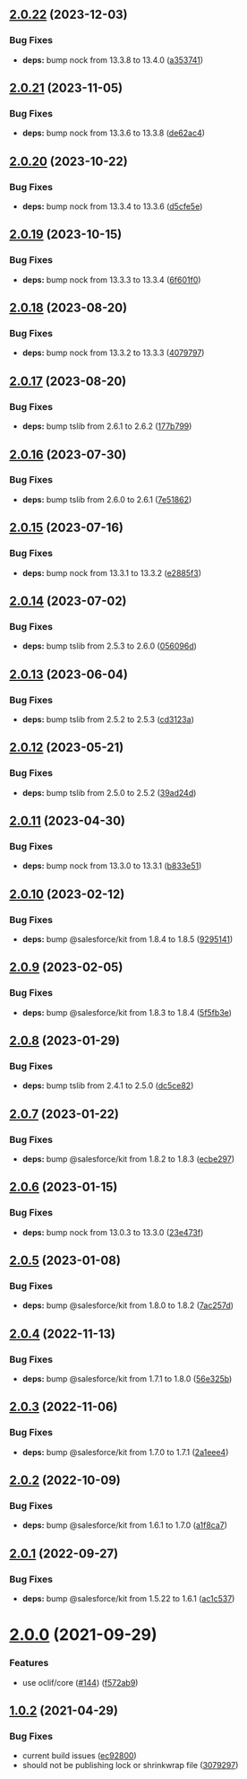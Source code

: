 ## [2.0.22](https://github.com/oclif/plugin-interceptor/compare/2.0.21...2.0.22) (2023-12-03)


### Bug Fixes

* **deps:** bump nock from 13.3.8 to 13.4.0 ([a353741](https://github.com/oclif/plugin-interceptor/commit/a353741bd7009341adf5e933f0da28fc0687ece0))



## [2.0.21](https://github.com/oclif/plugin-interceptor/compare/2.0.20...2.0.21) (2023-11-05)


### Bug Fixes

* **deps:** bump nock from 13.3.6 to 13.3.8 ([de62ac4](https://github.com/oclif/plugin-interceptor/commit/de62ac4a8829acd4bea2ca509a0973aa1b360f43))



## [2.0.20](https://github.com/oclif/plugin-interceptor/compare/2.0.19...2.0.20) (2023-10-22)


### Bug Fixes

* **deps:** bump nock from 13.3.4 to 13.3.6 ([d5cfe5e](https://github.com/oclif/plugin-interceptor/commit/d5cfe5e59aa5501ac1c8f718a96fde6b16ea132a))



## [2.0.19](https://github.com/oclif/plugin-interceptor/compare/2.0.18...2.0.19) (2023-10-15)


### Bug Fixes

* **deps:** bump nock from 13.3.3 to 13.3.4 ([6f601f0](https://github.com/oclif/plugin-interceptor/commit/6f601f099746445101a404ea170dee3e67f2a9dd))



## [2.0.18](https://github.com/oclif/plugin-interceptor/compare/2.0.17...2.0.18) (2023-08-20)


### Bug Fixes

* **deps:** bump nock from 13.3.2 to 13.3.3 ([4079797](https://github.com/oclif/plugin-interceptor/commit/40797970778d542e662889460bb11e5b9996a6a5))



## [2.0.17](https://github.com/oclif/plugin-interceptor/compare/2.0.16...2.0.17) (2023-08-20)


### Bug Fixes

* **deps:** bump tslib from 2.6.1 to 2.6.2 ([177b799](https://github.com/oclif/plugin-interceptor/commit/177b799bcad355131d5ca2e274fe2cd8803242b3))



## [2.0.16](https://github.com/oclif/plugin-interceptor/compare/2.0.15...2.0.16) (2023-07-30)


### Bug Fixes

* **deps:** bump tslib from 2.6.0 to 2.6.1 ([7e51862](https://github.com/oclif/plugin-interceptor/commit/7e51862f4eacc7289c37f9385496b27d1a28951b))



## [2.0.15](https://github.com/oclif/plugin-interceptor/compare/2.0.14...2.0.15) (2023-07-16)


### Bug Fixes

* **deps:** bump nock from 13.3.1 to 13.3.2 ([e2885f3](https://github.com/oclif/plugin-interceptor/commit/e2885f3545f803d25f7f3e7be9466e6eb5c56cde))



## [2.0.14](https://github.com/oclif/plugin-interceptor/compare/2.0.13...2.0.14) (2023-07-02)


### Bug Fixes

* **deps:** bump tslib from 2.5.3 to 2.6.0 ([056096d](https://github.com/oclif/plugin-interceptor/commit/056096d02399967aa16485b48128b7eab24215e2))



## [2.0.13](https://github.com/oclif/plugin-interceptor/compare/2.0.12...2.0.13) (2023-06-04)


### Bug Fixes

* **deps:** bump tslib from 2.5.2 to 2.5.3 ([cd3123a](https://github.com/oclif/plugin-interceptor/commit/cd3123abe4d375612b86bc1ba8ca453062c3b563))



## [2.0.12](https://github.com/oclif/plugin-interceptor/compare/2.0.11...2.0.12) (2023-05-21)


### Bug Fixes

* **deps:** bump tslib from 2.5.0 to 2.5.2 ([39ad24d](https://github.com/oclif/plugin-interceptor/commit/39ad24d4c63fad084cc75b030a8abd50674512b0))



## [2.0.11](https://github.com/oclif/plugin-interceptor/compare/2.0.10...2.0.11) (2023-04-30)


### Bug Fixes

* **deps:** bump nock from 13.3.0 to 13.3.1 ([b833e51](https://github.com/oclif/plugin-interceptor/commit/b833e5148d5943e06fb9bdd14f3b338cc4ffa5d6))



## [2.0.10](https://github.com/oclif/plugin-interceptor/compare/2.0.9...2.0.10) (2023-02-12)


### Bug Fixes

* **deps:** bump @salesforce/kit from 1.8.4 to 1.8.5 ([9295141](https://github.com/oclif/plugin-interceptor/commit/929514101c198b0a0969f158214ec16eb77bf869))



## [2.0.9](https://github.com/oclif/plugin-interceptor/compare/2.0.8...2.0.9) (2023-02-05)


### Bug Fixes

* **deps:** bump @salesforce/kit from 1.8.3 to 1.8.4 ([5f5fb3e](https://github.com/oclif/plugin-interceptor/commit/5f5fb3ed228d6b149e14f1f54c9490f37c0882b7))



## [2.0.8](https://github.com/oclif/plugin-interceptor/compare/2.0.7...2.0.8) (2023-01-29)


### Bug Fixes

* **deps:** bump tslib from 2.4.1 to 2.5.0 ([dc5ce82](https://github.com/oclif/plugin-interceptor/commit/dc5ce828a56ff864db535008e808efd3dd1ed890))



## [2.0.7](https://github.com/oclif/plugin-interceptor/compare/2.0.6...2.0.7) (2023-01-22)


### Bug Fixes

* **deps:** bump @salesforce/kit from 1.8.2 to 1.8.3 ([ecbe297](https://github.com/oclif/plugin-interceptor/commit/ecbe29710050117fda9bc25f1f6b6736b5a04d8d))



## [2.0.6](https://github.com/oclif/plugin-interceptor/compare/2.0.5...2.0.6) (2023-01-15)


### Bug Fixes

* **deps:** bump nock from 13.0.3 to 13.3.0 ([23e473f](https://github.com/oclif/plugin-interceptor/commit/23e473f0b06fecb266fe1b82d4927f30d3fbf410))



## [2.0.5](https://github.com/oclif/plugin-interceptor/compare/2.0.4...2.0.5) (2023-01-08)


### Bug Fixes

* **deps:** bump @salesforce/kit from 1.8.0 to 1.8.2 ([7ac257d](https://github.com/oclif/plugin-interceptor/commit/7ac257d2d303ada7b5d8e2623e295c3aab3181ca))



## [2.0.4](https://github.com/oclif/plugin-interceptor/compare/2.0.3...2.0.4) (2022-11-13)


### Bug Fixes

* **deps:** bump @salesforce/kit from 1.7.1 to 1.8.0 ([56e325b](https://github.com/oclif/plugin-interceptor/commit/56e325ba37e7f1d7c27df5c7e148ec95af8bf677))



## [2.0.3](https://github.com/oclif/plugin-interceptor/compare/2.0.2...2.0.3) (2022-11-06)


### Bug Fixes

* **deps:** bump @salesforce/kit from 1.7.0 to 1.7.1 ([2a1eee4](https://github.com/oclif/plugin-interceptor/commit/2a1eee4c2e1c8156f4d276dc1f5d8bb900b76643))



## [2.0.2](https://github.com/oclif/plugin-interceptor/compare/2.0.1...2.0.2) (2022-10-09)


### Bug Fixes

* **deps:** bump @salesforce/kit from 1.6.1 to 1.7.0 ([a1f8ca7](https://github.com/oclif/plugin-interceptor/commit/a1f8ca79db01f3a82ff158266654683355caad8e))



## [2.0.1](https://github.com/oclif/plugin-interceptor/compare/v2.0.0...2.0.1) (2022-09-27)


### Bug Fixes

* **deps:** bump @salesforce/kit from 1.5.22 to 1.6.1 ([ac1c537](https://github.com/oclif/plugin-interceptor/commit/ac1c537694d91c64ef10c30517361a3d8ee94f87))



# [2.0.0](https://github.com/oclif/plugin-interceptor/compare/v1.0.2...v2.0.0) (2021-09-29)


### Features

* use oclif/core ([#144](https://github.com/oclif/plugin-interceptor/issues/144)) ([f572ab9](https://github.com/oclif/plugin-interceptor/commit/f572ab93935e9072997cfa1b9a8134086d1f8254))



## [1.0.2](https://github.com/oclif/plugin-interceptor/compare/ec92800aa3bd13ae8668e8ecb12dc7bbc5ab3299...v1.0.2) (2021-04-29)


### Bug Fixes

* current build issues ([ec92800](https://github.com/oclif/plugin-interceptor/commit/ec92800aa3bd13ae8668e8ecb12dc7bbc5ab3299))
* should not be publishing lock or shrinkwrap file ([3079297](https://github.com/oclif/plugin-interceptor/commit/3079297415cee50193029b66e41fd48a9b46c495))



